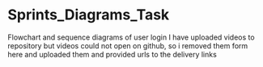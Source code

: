 # Sprints_Diagrams_Task
Flowchart and sequence diagrams of user login
I have uploaded videos to repository but videos could not open on github, so i removed them form here and uploaded them and provided urls to the delivery links
